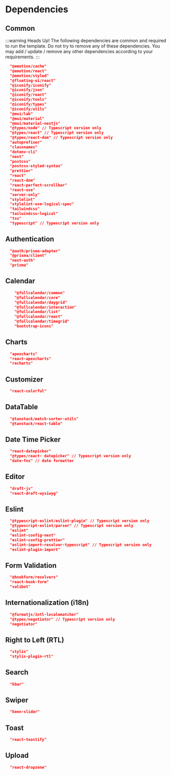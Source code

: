 # Dependencies

## Common

:::warning Heads Up!
The following dependencies are common and required to run the template. Do not try to remove any of these dependencies.
You may add / update / remove any other dependencies according to your requirements.
:::

```json
  "@emotion/cache"
  "@emotion/react"
  "@emotion/styled"
  "@floating-ui/react"
  "@iconify/iconify"
  "@iconify/json"
  "@iconify/react"
  "@iconify/tools"
  "@iconify/types"
  "@iconify/utils"
  "@mui/lab"
  "@mui/material"
  "@mui/material-nextjs"
  "@types/node" // Typescript version only
  "@types/react" // Typescript version only
  "@types/react-dom" // Typescript version only
  "autoprefixer"
  "classnames"
  "dotenv-cli"
  "next"
  "postcss"
  "postcss-styled-syntax"
  "prettier"
  "react"
  "react-dom"
  "react-perfect-scrollbar"
  "react-use"
  "server-only"
  "stylelint"
  "stylelint-use-logical-spec"
  "tailwindcss"
  "tailwindcss-logical"
  "tsx"
  "typescript" // Typescript version only
```

## Authentication

```json
  "@auth/prisma-adapter"
  "@prisma/client"
  "next-auth"
  "prisma"
```

## Calendar 
```json
    "@fullcalendar/common"
    "@fullcalendar/core"
    "@fullcalendar/daygrid"
    "@fullcalendar/interaction"
    "@fullcalendar/list"
    "@fullcalendar/react"
    "@fullcalendar/timegrid"
    "bootstrap-icons"
```

## Charts
  ```json
    "apexcharts"
    "react-apexcharts"
    "recharts"
  ```

## Customizer
```json
  "react-colorful"
```

## DataTable
```json
  "@tanstack/match-sorter-utils"
  "@tanstack/react-table"
```

## Date Time Picker
```json
  "react-datepicker"
  "@types/react- datepicker" // Typescript version only
  "date-fns" // date formatter
```

## Editor
```json
  "draft-js"
  "react-draft-wysiwyg"
```

## Eslint
```json
  "@typescript-eslint/eslint-plugin" // Typescript version only
  "@typescript-eslint/parser" // Typescript version only
  "eslint"
  "eslint-config-next"
  "eslint-config-prettier"
  "eslint-import-resolver-typescript" // Typescript version only
  "eslint-plugin-import"
```

## Form Validation
```json
  "@hookform/resolvers"
  "react-hook-form"
  "valibot"
```

## Internationalization (i18n)
```json
  "@formatjs/intl-localematcher"
  "@types/negotiator" // Typescript version only
  "negotiator"
```

## Right to Left (RTL)
```json
  "stylis"
  "stylis-plugin-rtl"
```

## Search
```json
  "kbar"
```

## Swiper
```json
  "keen-slider"
```

## Toast
```json
  "react-toastify"
```

## Upload
```json
  "react-dropzone"
```